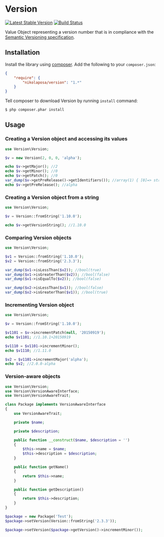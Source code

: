 # Version

[![Latest Stable Version](https://poser.pugx.org/nikolaposa/version/v/stable)](https://packagist.org/packages/nikolaposa/version)
[![Build Status](https://travis-ci.org/nikolaposa/version.svg?branch=master)](https://travis-ci.org/nikolaposa/version)

Value Object representing a version number that is in compliance with the [Semantic Versioning specification][semver].

## Installation

Install the library using [composer](http://getcomposer.org/). Add the following to your `composer.json`:

```json
{
    "require": {
        "nikolaposa/version": "1.*"
    }
}
```

Tell composer to download Version by running `install` command:

```bash
$ php composer.phar install
```

## Usage

### Creating a Version object and accessing its values

```php
use Version\Version;

$v = new Version(2, 0, 0, 'alpha');

echo $v->getMajor(); //2
echo $v->getMinor(); //0
echo $v->getPatch(); //0
var_dump($v->getPreRelease()->getIdentifiers()); //array(1) { [0]=> string(1) "alpha" }
echo $v->getPreRelease(); //alpha

```

### Creating a Version object from a string

```php
use Version\Version;

$v = Version::fromString('1.10.0');

echo $v->getVersionString(); //1.10.0

```

### Comparing Version objects

```php
use Version\Version;

$v1 = Version::fromString('1.10.0');
$v2 = Version::fromString('2.3.3');

var_dump($v1->isLessThan($v2)); //bool(true)
var_dump($v1->isGreaterThan($v2)); //bool(false)
var_dump($v1->isEqualTo($v2)); //bool(false)

var_dump($v2->isLessThan($v1)); //bool(false)
var_dump($v2->isGreaterThan($v1)); //bool(true)

```

### Incrementing Version object

```php
use Version\Version;

$v = Version::fromString('1.10.0');

$v1101 = $v->incrementPatch(null, '20150919');
echo $v1101; //1.10.1+20150919

$v1110 = $v1101->incrementMinor();
echo $v1110; //1.11.0

$v2 = $v1101->incrementMajor('alpha');
echo $v2; //2.0.0-alpha

```

### Version-aware objects

```php
use Version\Version;
use Version\VersionAwareInterface;
use Version\VersionAwareTrait;

class Package implements VersionAwareInterface
{
    use VersionAwareTrait;

    private $name;

    private $description;

    public function __construct($name, $description = '')
    {
        $this->name = $name;
        $this->description = $description;
    }

    public function getName()
    {
        return $this->name;
    }

    public function getDescription()
    {
        return $this->description;
    }
}

$package = new Package('Test');
$package->setVersion(Version::fromString('2.3.3'));

$package->setVersion($package->getVersion()->incrementMinor());

```

[semver]: http://semver.org/

